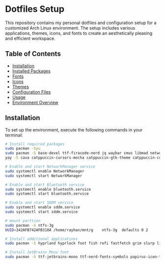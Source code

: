 # Dotfiles Setup

This repository contains my personal dotfiles and configuration setup for a customized Arch Linux environment. The setup includes various applications, themes, icons, and fonts to create an aesthetically pleasing and efficient workspace.

## Table of Contents
- [Installation](#installation)
- [Installed Packages](#installed-packages)
- [Fonts](#fonts)
- [Icons](#icons)
- [Themes](#themes)
- [Configuration Files](#configuration-files)
- [Usage](#usage)
- [Environment Overview](#environment-overview)

## Installation

To set up the environment, execute the following commands in your terminal:

```bash
# Install required packages
sudo pacman -Syu
sudo pacman -S base-devel ttf-firacode-nerd jq waybar cmus libmad networkmanager sddm network-manager-applet blueman bluez bluez-utils celluloid loupe xdg-desktop-portal-hyprland git less
yay -S cava catppuccin-cursors-mocha catppuccin-gtk-theme catppuccin-cursors catppuccin-icons tela-circle-icon-theme

# Enable and start NetworkManager service
sudo systemctl enable NetworkManager
sudo systemctl start NetworkManager

# Enable and start Bluetooth service
sudo systemctl enable bluetooth.service
sudo systemctl start bluetooth.service

# Enable and start SDDM service
sudo systemctl enable sddm.service
sudo systemctl start sddm.service

# mount parttion
sudo pacman -S ntfs-3g
UUID=342AFB742AFB318A /home/rayhan/mnt/g    ntfs-3g  defaults 0 2

# Install additional applications
sudo pacman -S hyprland hyprlock foot fish rofi fastfetch grim slurp libnotify mako nwg-look

# Install JetBrains Mono font
sudo pacman -S ttf-jetbrains-mono ttf-nerd-fonts-symbols papirus-icon-theme
